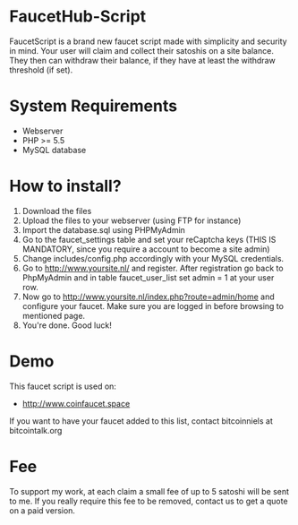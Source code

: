 # FaucetHub-Script
FaucetScript is a brand new faucet script made with simplicity and security in mind. Your user will claim and collect their satoshis on a site balance. They then can withdraw their balance, if they have at least the withdraw threshold (if set). 


# System Requirements

- Webserver
- PHP >= 5.5
- MySQL database

# How to install?

1. Download the files
2. Upload the files to your webserver (using FTP for instance)
3. Import the database.sql using PHPMyAdmin
4. Go to the faucet_settings table and set your reCaptcha keys (THIS IS MANDATORY, since you require a account to become a site admin)
4. Change includes/config.php accordingly with your MySQL credentials.
5. Go to http://www.yoursite.nl/ and register. After registration go back to PhpMyAdmin and in table faucet_user_list set admin = 1 at your user row.
6. Now go to http://www.yoursite.nl/index.php?route=admin/home and configure your faucet. Make sure you are logged in before browsing to mentioned page.
7. You're done. Good luck!

# Demo

This faucet script is used on:
- http://www.coinfaucet.space

If you want to have your faucet added to this list, contact bitcoinniels at bitcointalk.org

# Fee

To support my work, at each claim a small fee of up to 5 satoshi will be sent to me. If you really require this fee to be removed, contact us to get a quote on a paid version.